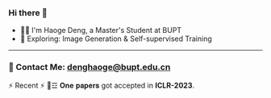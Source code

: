 ### Hi there 👋
- :man_technologist: I'm Haoge Deng, a Master's Student at BUPT
- :telescope: Exploring: Image Generation & Self-supervised Training

---
### 📧 Contact Me: denghaoge@bupt.edu.cn
⚡ Recent ⚡
💬☲ **One** 𝐩𝐚𝐩𝐞𝐫𝐬 got accepted in **ICLR-2023**.

<!--
**Bitterdhg/Bitterdhg** is a ✨ _special_ ✨ repository because its `README.md` (this file) appears on your GitHub profile.

Here are some ideas to get you started:

- 🔭 I’m currently working on ...
- 🌱 I’m currently learning ...
- 👯 I’m looking to collaborate on ...
- 🤔 I’m looking for help with ...
- 💬 Ask me about ...
- 📫 How to reach me: ...
- 😄 Pronouns: ...
- ⚡ Fun fact: ...
-->
